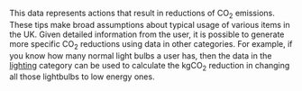 This data represents actions that result in reductions of CO<sub>2</sub>
emissions. These tips make broad assumptions about typical usage of
various items in the UK. Given detailed information from the user, it is
possible to generate more specific CO<sub>2</sub> reductions using data in
other categories. For example, if you know how many normal light bulbs a
user has, then the data in the [lighting](lighting) category can be used
to calculate the kgCO<sub>2</sub> reduction in changing all those lightbulbs to
low energy ones.
